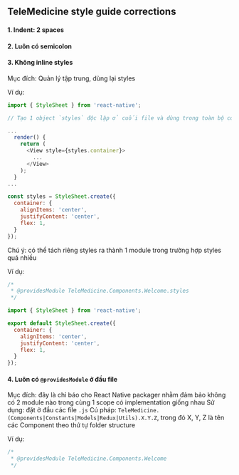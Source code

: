 ## TeleMedicine style guide corrections

#### 1. Indent: 2 spaces

#### 2. Luôn có semicolon

#### 3. Không inline styles

Mục đích: Quản lý tập trung, dùng lại styles

Ví dụ:

```javascript
import { StyleSheet } from 'react-native';

// Tạo 1 object `styles` độc lập ở cuối file và dùng trong toàn bộ component hiện tại

...
  render() {
    return (
      <View style={styles.container}>
        ...
      </View>
    );
  }
...

const styles = StyleSheet.create({
  container: {
    alignItems: 'center',
    justifyContent: 'center',
    flex: 1,
  }
});
```

Chú ý: có thể tách riêng styles ra thành 1 module trong trường hợp styles quá nhiều

Ví dụ:

```javascript
/*
 * @providesModule TeleMedicine.Components.Welcome.styles
 */

import { StyleSheet } from 'react-native';

export default StyleSheet.create({
  container: {
    alignItems: 'center',
    justifyContent: 'center',
    flex: 1,
  }
});
```

#### 4. Luôn có `@providesModule` ở đầu file

Mục đích: đây là chỉ báo cho React Native packager nhằm đảm bảo không có 2 module nào trong cùng 1 scope có implementation giống nhau
Sử dụng: đặt ở đầu các file `.js`
Cú pháp: `TeleMedicine.(Components|Constants|Models|Redux|Utils).X.Y.Z`, trong đó X, Y, Z là tên các Component theo thứ tự folder structure

Ví dụ:

```javascript
/*
 * @providesModule TeleMedicine.Components.Welcome
 */
```